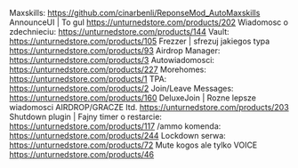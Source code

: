 Maxskills: https://github.com/cinarbenli/ReponseMod_AutoMaxskills
AnnounceUI | To guI https://unturnedstore.com/products/202
Wiadomosc o zdechnieciu: https://unturnedstore.com/products/144
Vault: https://unturnedstore.com/products/105
Frezzer | sfrezuj jakiegos typa https://unturnedstore.com/products/93
Airdrop Manager: https://unturnedstore.com/products/3
Autowiadomosci: https://unturnedstore.com/products/227
Morehomes: https://unturnedstore.com/products/1
TPA: https://unturnedstore.com/products/2
Join/Leave Messages: https://unturnedstore.com/products/160
DeluxeJoin | Rozne lepsze wiadomosci AIRDROP/GRACZE Itd. https://unturnedstore.com/products/203
Shutdown plugin | Fajny timer o restarcie: https://unturnedstore.com/products/117
/ammo komenda: https://unturnedstore.com/products/244
Lockdown serwa: https://unturnedstore.com/products/72
Mute kogos ale tylko VOICE https://unturnedstore.com/products/46



